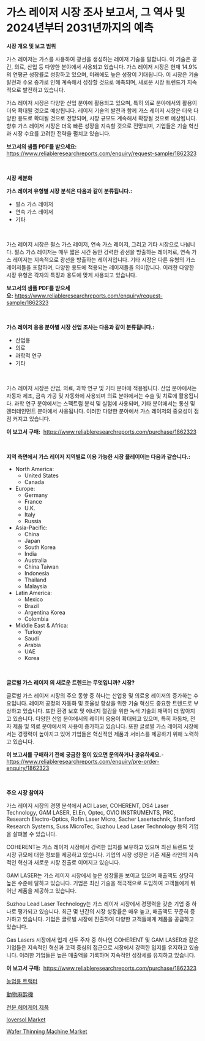 <p><h1>가스 레이저 시장 조사 보고서, 그 역사 및 2024년부터 2031년까지의 예측</h1></p><p><strong>시장 개요 및 보고 범위</strong></p>
<p><p>가스 레이저는 가스를 사용하여 광선을 생성하는 레이저 기술을 말합니다. 이 기술은 공간, 의료, 산업 등 다양한 분야에서 사용되고 있습니다. 가스 레이저 시장은 현재 14.9%의 연평균 성장률로 성장하고 있으며, 미래에도 높은 성장이 기대됩니다. 이 시장은 기술 발전과 수요 증가로 인해 계속해서 성장할 것으로 예측되며, 새로운 시장 트렌드가 지속적으로 발전하고 있습니다.</p><p>가스 레이저 시장은 다양한 산업 분야에 활용되고 있으며, 특히 의료 분야에서의 활용이 더욱 확대될 것으로 예상됩니다. 레이저 기술의 발전과 함께 가스 레이저 시장은 더욱 다양한 용도로 확대될 것으로 전망되며, 시장 규모도 계속해서 확장될 것으로 예상됩니다. 향후 가스 레이저 시장은 더욱 빠른 성장을 지속할 것으로 전망되며, 기업들은 기술 혁신과 시장 수요를 고려한 전략을 펼치고 있습니다.</p></p>
<p><strong>보고서의 샘플 PDF를 받으세요:</strong> <a href="https://www.reliableresearchreports.com/enquiry/request-sample/1862323">https://www.reliableresearchreports.com/enquiry/request-sample/1862323</a></p>
<p>&nbsp;</p>
<p><strong>시장 세분화</strong></p>
<p><strong>가스 레이저 유형별 시장 분석은 다음과 같이 분류됩니다.:</strong></p>
<p><ul><li>펄스 가스 레이저</li><li>연속 가스 레이저</li><li>기타</li></ul></p>
<p>&nbsp;</p>
<p><p>가스 레이저 시장은 펄스 가스 레이저, 연속 가스 레이저, 그리고 기타 시장으로 나뉩니다. 펄스 가스 레이저는 매우 짧은 시간 동안 강력한 광선을 방출하는 레이저로, 연속 가스 레이저는 지속적으로 광선을 방출하는 레이저입니다. 기타 시장은 다른 유형의 가스 레이저들을 포함하며, 다양한 용도에 적용되는 레이저들을 의미합니다. 이러한 다양한 시장 유형은 각자의 특징과 용도에 맞게 사용되고 있습니다.</p></p>
<p><strong>보고서의 샘플 PDF를 받으세요:</strong>&nbsp;<a href="https://www.reliableresearchreports.com/enquiry/request-sample/1862323">https://www.reliableresearchreports.com/enquiry/request-sample/1862323</a></p>
<p>&nbsp;</p>
<p><strong> 가스 레이저 응용 분야별 시장 산업 조사는 다음과 같이 분류됩니다.:</strong></p>
<p><ul><li>산업용</li><li>의료</li><li>과학적 연구</li><li>기타</li></ul></p>
<p>&nbsp;</p>
<p><p>가스 레이저 시장은 산업, 의료, 과학 연구 및 기타 분야에 적용됩니다. 산업 분야에서는 자동차 제조, 금속 가공 및 자동화에 사용되며 의료 분야에서는 수술 및 치료에 활용됩니다. 과학 연구 분야에서는 스펙트럼 분석 및 실험에 사용되며, 기타 분야에서는 통신 및 엔터테인먼트 분야에서 사용됩니다. 이러한 다양한 분야에서 가스 레이저의 중요성이 점점 커지고 있습니다.</p></p>
<p><strong>이 보고서 구매:</strong>&nbsp; <a href="https://www.reliableresearchreports.com/purchase/1862323">https://www.reliableresearchreports.com/purchase/1862323</a></p>
<p>&nbsp;</p>
<p><strong>지역 측면에서 가스 레이저 지역별로 이용 가능한 시장 플레이어는 다음과 같습니다.:</strong></p>
<p><ul>
    <li>
        North America:
        <ul>
            <li>United States</li>
            <li>Canada</li>
        </ul>
    </li>
    <li>
        Europe:
        <ul>
            <li>Germany</li>
            <li>France</li>
            <li>U.K.</li>
            <li>Italy</li>
            <li>Russia</li>
        </ul>
    </li>
    <li>
        Asia-Pacific:
        <ul>
            <li>China</li>
            <li>Japan</li>
            <li>South Korea</li>
            <li>India</li>
            <li>Australia</li>
            <li>China Taiwan</li>
            <li>Indonesia</li>
            <li>Thailand</li>
            <li>Malaysia</li>
        </ul>
    </li>
    <li>
        Latin America:
        <ul>
            <li>Mexico</li>
            <li>Brazil</li>
            <li>Argentina Korea</li>
            <li>Colombia</li>
        </ul>
    </li>
    <li>
        Middle East & Africa:
        <ul>
            <li>Turkey</li>
            <li>Saudi</li>
            <li>Arabia</li>
            <li>UAE</li>
            <li>Korea</li>
        </ul>
    </li>
    </ul></p>
<p>&nbsp;</p>
<p><strong>글로벌 가스 레이저 의 새로운 트렌드는 무엇입니까? 시장?</strong></p>
<p><p>글로벌 가스 레이저 시장의 주요 동향 중 하나는 산업용 및 의료용 레이저의 증가하는 수요입니다. 레이저 공정의 자동화 및 효율성 향상을 위한 기술 혁신도 중요한 트렌드로 부상하고 있습니다. 또한 환경 보호 및 에너지 절감을 위한 녹색 기술의 채택이 더 많아지고 있습니다. 다양한 산업 분야에서의 레이저 응용이 확대되고 있으며, 특히 자동차, 전자 제품 및 의료 분야에서의 사용이 증가하고 있습니다. 또한 글로벌 가스 레이저 시장에서는 경쟁력이 높아지고 있어 기업들은 혁신적인 제품과 서비스를 제공하기 위해 노력하고 있습니다.</p></p>
<p><strong>이 보고서를 구매하기 전에 궁금한 점이 있으면 문의하거나 공유하세요.</strong>- <a href="https://www.reliableresearchreports.com/enquiry/pre-order-enquiry/1862323">https://www.reliableresearchreports.com/enquiry/pre-order-enquiry/1862323</a></p>
<p>&nbsp;</p>
<p><strong>주요 시장 참여자</strong></p>
<p><p>가스 레이저 시장의 경쟁 분석에서 ACI Laser, COHERENT, DS4 Laser Technology, GAM LASER, El.En, Optec, OVIO INSTRUMENTS, PRC, Research Electro-Optics, Rofin Laser Micro, Sacher Lasertechnik, Stanford Research Systems, Suss MicroTec, Suzhou Lead Laser Technology 등의 기업을 살펴볼 수 있습니다.</p><p>COHERENT는 가스 레이저 시장에서 강력한 입지를 보유하고 있으며 최신 트렌드 및 시장 규모에 대한 정보를 제공하고 있습니다. 기업의 시장 성장은 기존 제품 라인의 지속적인 혁신과 새로운 시장 진출로 이어지고 있습니다.</p><p>GAM LASER는 가스 레이저 시장에서 높은 성장률을 보이고 있으며 매출액도 상당히 높은 수준에 달하고 있습니다. 기업은 최신 기술을 적극적으로 도입하여 고객들에게 뛰어난 제품을 제공하고 있습니다.</p><p>Suzhou Lead Laser Technology는 가스 레이저 시장에서 경쟁력을 갖춘 기업 중 하나로 평가되고 있습니다. 최근 몇 년간의 시장 성장률은 매우 높고, 매출액도 꾸준히 증가하고 있습니다. 기업은 글로벌 시장에 진출하여 다양한 고객들에게 제품을 공급하고 있습니다.</p><p>Gas Lasers 시장에서 업계 선두 주자 중 하나인 COHERENT 및 GAM LASER과 같은 기업들은 지속적인 혁신과 고객 중심의 접근으로 시장에서 강력한 입지를 유지하고 있습니다. 이러한 기업들은 높은 매출액을 기록하며 지속적인 성장세를 유지하고 있습니다.</p></p>
<p><strong>이 보고서 구매:</strong>&nbsp;&nbsp;<a href="https://www.reliableresearchreports.com/purchase/1862323">https://www.reliableresearchreports.com/purchase/1862323</a></p>
<p><p><a href="https://github.com/lzrvbyqzftro57/Market-Research-Report-List-1/blob/main/6275473191792.md">농업용 트랙터</a></p><p><a href="https://github.com/oqxogxyvqe90775/Market-Research-Report-List-1/blob/main/1474067191983.md">動物麻酔機</a></p><p><a href="https://github.com/vs019sa3m8x/Market-Research-Report-List-1/blob/main/6491724191793.md">전문 헤어케어 제품</a></p><p><a href="https://github.com/RoccoManning/Market-Research-Report-List-4/blob/main/ioversol-market.md">Ioversol Market</a></p><p><a href="https://view.publitas.com/reportprime-1/wafer-thinning-machine-market-provides-detailed-segmentation-of-this-market-based-on-type-application-and-region-and-forecast-for-the-period-from-2024-2031/">Wafer Thinning Machine Market</a></p></p>
